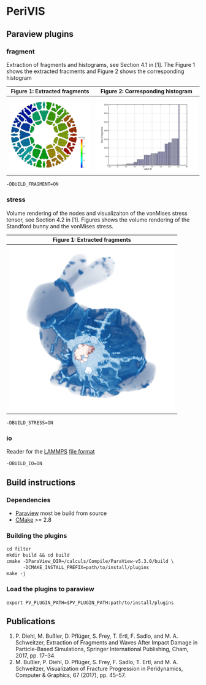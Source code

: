 # PeriVIS

## Paraview plugins

### fragment 

Extraction of fragments and histograms, see Section 4.1 in [1]. The Figure 1 shows the extracted fracments and Figure 2 shows the corresponding histogram

Figure 1: Extracted fragments | Figure 2: Corresponding histogram
:------------------------:|:----------------------------------------:
![Fragments](./figures/fragments_20.jpg?raw=true "Fragments")|![Histogram](./figures/histo_19.jpg?raw=true "Histogram")


```
-DBUILD_FRAGMENT=ON 
```

### stress 

Volume rendering of the nodes and visualizaiton of the vonMises stress tensor, see Section 4.2 in [1]. Figures shows the volume rendering of the Standford bunny and the vonMises stress.


Figure 1: Extracted fragments | 
:------------------------:|
![Stress](./figures/frame.0100.jpg?raw=true "Stress")|


```
-DBUILD_STRESS=ON 
```

### io 

Reader for the [LAMMPS](https://lammps.sandia.gov/) [file format](https://lammps.sandia.gov/doc/2001/data_format.html)   

```
-DBUILD_IO=ON 
```
## Build instructions

### Dependencies

* [Paraview](https://www.paraview.org/) most be build from source
* [CMake](https://cmake.org/) >= 2.8

### Building the plugins

```
cd filter
mkdir build && cd build
cmake -DParaView_DIR=/calculs/Compile/ParaView-v5.3.0/build \
      -DCMAKE_INSTALL_PREFIX=path/to/install/plugins
make -j
```
### Load the plugins to paraview

```
export PV_PLUGIN_PATH=$PV_PLUGIN_PATH:path/to/install/plugins
```


 

## Publications

1. P. Diehl, M. Bußler, D. Pflüger, S. Frey, T. Ertl, F. Sadlo, and M. A. Schweitzer, Extraction of Fragments and Waves After Impact Damage in Particle-Based Simulations, Springer International Publishing, Cham, 2017, pp. 17–34.
1. M. Bußler, P. Diehl, D. Pflüger, S. Frey, F. Sadlo, T. Ertl, and M. A. Schweitzer, Visualization of Fracture Progression in Peridynamics, Computer & Graphics, 67 (2017), pp. 45–57.
